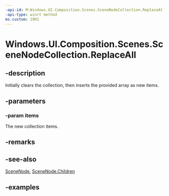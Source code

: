 ```yaml
---
-api-id: M:Windows.UI.Composition.Scenes.SceneNodeCollection.ReplaceAll(Windows.UI.Composition.Scenes.SceneNode[])
-api-type: winrt method
ms.custom: 19H1
---
```


<!-- Method syntax.
public void SceneNodeCollection.ReplaceAll(SceneNode[] items)
-->

# Windows.UI.Composition.Scenes.SceneNodeCollection.ReplaceAll

## -description

Initially clears the collection, then inserts the provided array as new items.



## -parameters
### -param items

The new collection items.

## -remarks

## -see-also

[SceneNode](scenenode.md), [SceneNode.Children](scenenode_children.md)

## -examples

